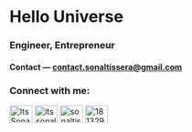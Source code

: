# Hello Universe

### Engineer, Entrepreneur

#### Contact — **contact.sonaltissera@gmail.com**

<h3 align="left">Connect with me:</h3>
<p align="left">
<a href="https://twitter.com/ItsSonalTissera" target="blank"><img align="center" src="https://raw.githubusercontent.com/rahuldkjain/github-profile-readme-generator/master/src/images/icons/Social/twitter.svg" alt="ItsSonalTissera" height="30" width="40" /></a>
  <a href="https://instagram.com/itssonaltissera" target="blank"><img align="center" src="https://raw.githubusercontent.com/rahuldkjain/github-profile-readme-generator/master/src/images/icons/Social/instagram.svg" alt="itssonaltissera" height="30" width="40" /></a>
<a href="https://www.linkedin.com/in/sonaltissera" target="blank"><img align="center" src="https://raw.githubusercontent.com/rahuldkjain/github-profile-readme-generator/master/src/images/icons/Social/linked-in-alt.svg" alt="sonaltissera" height="30" width="40" /></a>
<a href="https://stackoverflow.com/users/18132909/sonal-tissera" target="blank"><img align="center" src="https://raw.githubusercontent.com/rahuldkjain/github-profile-readme-generator/master/src/images/icons/Social/stack-overflow.svg" alt="18132909" height="30" width="40" /></a>
</p>


<!--
**Sonal-Tissera/Sonal-Tissera** is a ✨ _special_ ✨ repository because its `README.md` (this file) appears on your GitHub profile.

Here are some ideas to get you started:

- 🔭 I’m currently working on ...
- 🌱 I’m currently learning ...
- 👯 I’m looking to collaborate on ...
- 🤔 I’m looking for help with ...
- 💬 Ask me about ...
- 📫 How to reach me: ...
- 😄 Pronouns: ...
- ⚡ Fun fact: ...
-->
